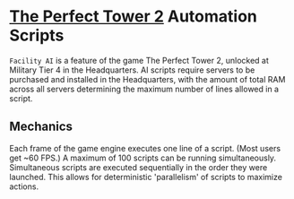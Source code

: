 # [The Perfect Tower 2](https://games.fs-studios.com/games/perfecttower2) Automation Scripts

`Facility AI` is a feature of the game The Perfect Tower 2, unlocked at Military Tier 4 in the Headquarters.
AI scripts require servers to be purchased and installed in the Headquarters,
with the amount of total RAM across all servers determining the maximum number of lines allowed in a script.

## Mechanics
Each frame of the game engine executes one line of a script. (Most users get ~60 FPS.) A maximum of 100 scripts can be running simultaneously.
Simultaneous scripts are executed sequentially in the order they were launched.
This allows for deterministic 'parallelism' of scripts to maximize actions.
